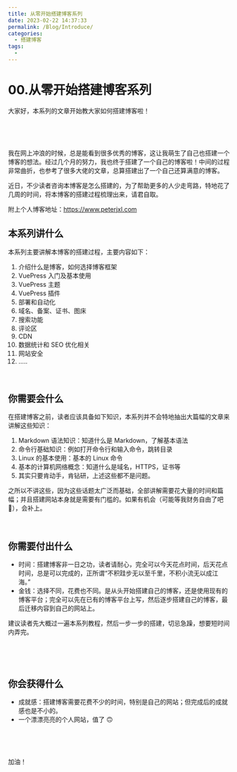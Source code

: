 ```yaml
---
title: 从零开始搭建博客系列
date: 2023-02-22 14:37:33
permalink: /Blog/Introduce/
categories:
  - 搭建博客
tags:
  - 
---
```

# 00.从零开始搭建博客系列

大家好，本系列的文章开始教大家如何搭建博客啦！

‍<!-- more -->

‍

我在网上冲浪的时候，总是能看到很多优秀的博客，这让我萌生了自己也搭建一个博客的想法。经过几个月的努力，我也终于搭建了一个自己的博客啦！中间的过程非常曲折，也参考了很多大佬的文章，总算搭建出了一个自己还算满意的博客。

近日，不少读者咨询本博客是怎么搭建的，为了帮助更多的人少走弯路，特地花了几周的时间，将本博客的搭建过程梳理出来，请君自取。

‍‍‍附上个人博客地址：https://www.peterjxl.com

## 本系列讲什么

本系列主要讲解本博客的搭建过程，主要内容如下：

1. 介绍什么是博客，如何选择博客框架
2. VuePress 入门及基本使用
3. VuePress 主题
4. VuePress 插件
5. 部署和自动化
6. 域名、备案、证书、图床
7. 搜索功能
8. 评论区
9. CDN
10. 数据统计和 SEO 优化相关
11. 网站安全
12. .....

‍

## 你需要会什么

在搭建博客之前，读者应该具备如下知识，本系列并不会特地抽出大篇幅的文章来讲解这些知识：

1. Markdown 语法知识：知道什么是 Markdown，了解基本语法
2. 命令行基础知识：例如打开命令行和输入命令，跳转目录
3. Linux 的基本使用：基本的 Linux 命令
4. 基本的计算机网络概念：知道什么是域名，HTTPS，证书等
5. 其实只要肯动手，肯钻研，上述这些都不是问题。

之所以不讲这些，因为这些话题太广泛而基础，全部讲解需要花大量的时间和篇幅；并且搭建网站本身就是需要有门槛的。如果有机会（可能等我财务自由了吧 🤔），会补上。

‍

## 你需要付出什么

* 时间：搭建博客非一日之功，读者请耐心，完全可以今天花点时间，后天花点时间，总是可以完成的，正所谓“不积跬步无以至千里，不积小流无以成江海。”
* 金钱：选择不同，花费也不同。是从头开始搭建自己的博客，还是使用现有的博客平台；完全可以先在已有的博客平台上写，然后逐步搭建自己的博客，最后迁移内容到自己的网站上。

建议读者先大概过一遍本系列教程，然后一步一步的搭建，切忌急躁，想要短时间内弄完。

‍

‍

## 你会获得什么

* 成就感：搭建博客需要花费不少的时间，特别是自己的网站；但完成后的成就感也是不小的。
* 一个漂漂亮亮的个人网站，值了 🙃

‍

‍

加油！
